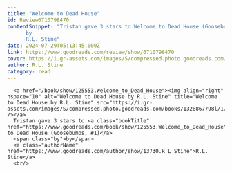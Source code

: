 ```yaml
---
title: "Welcome to Dead House"
id: Review6710798470
contentSnippet: "Tristan gave 3 stars to Welcome to Dead House (Goosebumps, #1)
      by
      R.L. Stine"
date: 2024-07-29T05:13:45.000Z
link: https://www.goodreads.com/review/show/6710798470
cover: https://i.gr-assets.com/images/S/compressed.photo.goodreads.com/books/1328867798l/125553._MX50_.jpg
author: R.L. Stine
category: read
---
```


      
      <a href="/book/show/125553.Welcome_to_Dead_House"><img align="right" hspace="10" alt="Welcome to Dead House by R.L. Stine" title="Welcome to Dead House by R.L. Stine" src="https://i.gr-assets.com/images/S/compressed.photo.goodreads.com/books/1328867798l/125553._MX50_.jpg" /></a>
      Tristan gave 3 stars to <a class="bookTitle" href="https://www.goodreads.com/book/show/125553.Welcome_to_Dead_House">Welcome to Dead House (Goosebumps, #1)</a>
      <span class="by">by</span>
      <a class="authorName" href="https://www.goodreads.com/author/show/13730.R_L_Stine">R.L. Stine</a>
      <br/>